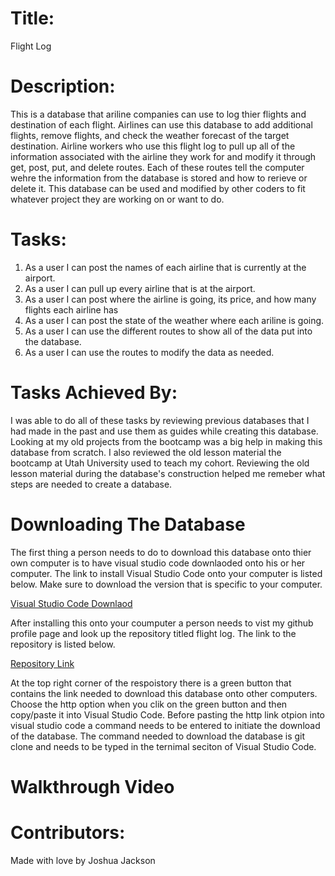 # Title:
Flight Log

# Description:
This is a database that ariline companies can use to log thier flights and destination of each flight. 
Airlines can use this database to add additional flights, remove flights, and check the weather forecast of the
target destination. Airline workers who use this flight log to pull up all of the information associated with the 
airline they work for and modify it through get, post, put, and delete routes. Each of these routes tell 
the computer wehre the information from the database is stored and how to rerieve or delete it. This database can 
be used and modified by other coders to fit whatever project they are working on or want to do. 

# Tasks:
1. As a user I can post the names of each airline that is currently at the airport.
2. As a user I can pull up every airline that is at the airport.
3. As a user I can post where the airline is going, its price, and how many flights each airline has
4. As a user I can post the state of the weather where each ariline is going. 
5. As a user I can use the different routes to show all of the data put into the database.
6. As a user I can use the routes to modify the data as needed. 

# Tasks Achieved By: 
I was able to do all of these tasks by reviewing previous databases that I had made in the past and use 
them as guides while creating this database. Looking at my old projects from the bootcamp was a big help 
in making this database from scratch. I also reviewed the old lesson material the bootcamp at Utah University 
used to teach my cohort. Reviewing the old lesson material during the database's construction helped me remeber 
what steps are needed to create a database. 

# Downloading The Database
The first thing a person needs to do to download this database onto thier own computer is to have visual studio code downlaoded
onto his or her computer. The link to install Visual Studio Code onto your computer is listed below. Make sure to download the version
that is specific to your computer. 

<a href="https://code.visualstudio.com/download">Visual Studio Code Downlaod</a>

After installing this onto your coumputer a person needs to vist my github profile page and look up the repository titled 
flight log. The link to the repository is listed below.

<a href="https://github.com/Joker282855/mongoose-database-again">Repository Link</a>

At the top right corner of the respoistory there is a green button that contains the link needed to download this database
onto other computers. Choose the http option when you clik on the green button and then copy/paste it into Visual Studio 
Code. Before pasting the http link otpion into visual studio code a command needs to be entered to initiate the download
of the database. The command needed to download the database is git clone and needs to be typed in the ternimal
seciton of Visual Studio Code.

# Walkthrough Video

# Contributors:
Made with love by Joshua Jackson